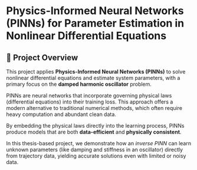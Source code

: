 # Physics-Informed Neural Networks (PINNs) for Parameter Estimation in Nonlinear Differential Equations

## 📘 Project Overview

This project applies **Physics-Informed Neural Networks (PINNs)** to solve nonlinear differential equations and estimate system parameters, with a primary focus on the **damped harmonic oscillator** problem.

PINNs are neural networks that incorporate governing physical laws (differential equations) into their training loss. This approach offers a modern alternative to traditional numerical methods, which often require heavy computation and abundant clean data.

By embedding the physical laws directly into the learning process, PINNs produce models that are both **data-efficient** and **physically consistent**.

In this thesis-based project, we demonstrate how an *inverse PINN* can learn unknown parameters (like damping and stiffness in an oscillator) directly from trajectory data, yielding accurate solutions even with limited or noisy data.
